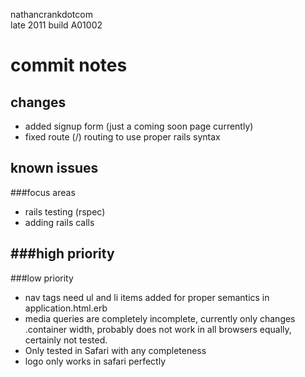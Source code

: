 nathancrankdotcom  
late 2011
build A01002

commit notes
============

changes
-------    
- added signup form (just a coming soon page currently)
- fixed route (/) routing to use proper rails syntax
  
known issues
------------   
###focus areas
- rails testing (rspec)
- adding rails calls
 
###high priority  
- 

###low priority
- nav tags need ul and li items added for proper semantics in application.html.erb
- media queries are completely incomplete, currently only changes .container width, probably does not work in all browsers equally, certainly not tested.
- Only tested in Safari with any completeness
- logo only works in safari perfectly
